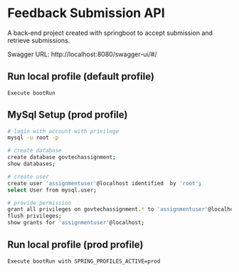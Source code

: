 # Feedback Submission API

A back-end project created with springboot to accept submission and retrieve submissions.

Swagger URL: http://localhost:8080/swagger-ui/#/

## Run local profile (default profile)
```text
Execute bootRun
```

## MySql Setup (prod profile)

```bash
# login with account with privilege
mysql -u root -p

# create database
create database govtechassignment;
show databases;

# create user
create user 'assignmentuser'@localhost identified  by 'root';
select User from mysql.user;

# provide permission
grant all privileges on govtechassignment.* to 'assignmentuser'@localhost;
flush privileges;
show grants for 'assignmentuser'@localhost;
```

## Run local profile (prod profile)
```text
Execute bootRun with SPRING_PROFILES_ACTIVE=prod
```
